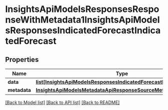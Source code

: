 # InsightsApiModelsResponsesResponseWithMetadata1InsightsApiModelsResponsesIndicatedForecastIndicatedForecast

## Properties
Name | Type | Description | Notes
------------ | ------------- | ------------- | -------------
**data** | [**list[InsightsApiModelsResponsesIndicatedForecastIndicatedForecast]**](InsightsApiModelsResponsesIndicatedForecastIndicatedForecast.md) |  | [optional] 
**metadata** | [**InsightsApiModelsMetadataApiResponseSourceMetadata**](InsightsApiModelsMetadataApiResponseSourceMetadata.md) |  | [optional] 

[[Back to Model list]](../README.md#documentation-for-models) [[Back to API list]](../README.md#documentation-for-api-endpoints) [[Back to README]](../README.md)

